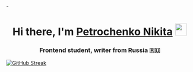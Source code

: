 -<h1 align="center">Hi there, I'm <a href="https://daniilshat.ru/" target="_blank">Petrochenko Nikita</a> 
<img src="https://github.com/blackcater/blackcater/raw/main/images/Hi.gif" height="32"/></h1>
<h3 align="center">Frontend student, writer from Russia 🇷🇺</h3>



[![GitHub Streak](http://github-readme-streak-stats.herokuapp.com?user=Petrochenk0&theme=dark&hide_border=true&locale=ru&mode=weekly)](https://git.io/streak-stats)
